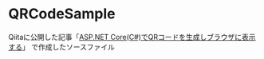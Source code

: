 # QRCodeSample

Qiitaに公開した記事「[ASP.NET Core(C#)でQRコードを生成しブラウザに表示する](https://qiita.com/gushwell/items/59ca85fdfee0affa4821)」
で作成したソースファイル
